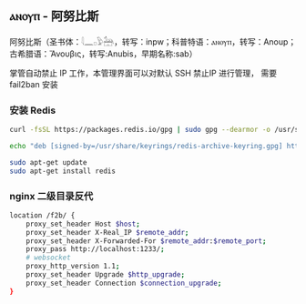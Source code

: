## ⲁⲛⲟⲩⲡ - 阿努比斯

阿努比斯（圣书体：𓇋𓈖𓊪𓅱𓃣，转写：inpw；科普特语：ⲁⲛⲟⲩⲡ，转写：Anoup；古希腊语：Ἄνουβις，转写:Anubis，早期名称:sab）

掌管自动禁止 IP 工作，本管理界面可以对默认 SSH 禁止IP 进行管理， 需要 fail2ban 安装

### 安装 Redis

```bash
curl -fsSL https://packages.redis.io/gpg | sudo gpg --dearmor -o /usr/share/keyrings/redis-archive-keyring.gpg

echo "deb [signed-by=/usr/share/keyrings/redis-archive-keyring.gpg] https://packages.redis.io/deb $(lsb_release -cs) main" | sudo tee /etc/apt/sources.list.d/redis.list

sudo apt-get update
sudo apt-get install redis
```


### nginx 二级目录反代

```bash
location /f2b/ {
    proxy_set_header Host $host;
    proxy_set_header X-Real_IP $remote_addr;
    proxy_set_header X-Forwarded-For $remote_addr:$remote_port;
    proxy_pass http://localhost:1233/;
    # websocket
    proxy_http_version 1.1;
    proxy_set_header Upgrade $http_upgrade;
    proxy_set_header Connection $connection_upgrade;
}
```
